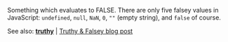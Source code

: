 Something which evaluates to FALSE. There are only five falsey values in JavaScript:
`undefined`, `null`, `NaN`, `0`, `""` (empty string), and `false` of course.

See also: [**truthy**](js-truthy) | [Truthy & Falsey blog post](http://james.padolsey.com/javascript/truthy-falsey/)